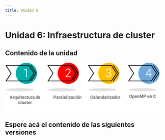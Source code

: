 ```yaml
---
title: Unidad 6
---
```

# Unidad 6: Infraestructura de cluster

## Contenido de la unidad

<img src="images/contenidoU6.png"/>

## Espere acá el contenido de las siguientes versiones
